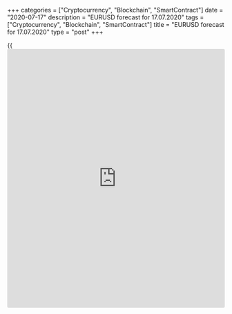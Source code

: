 +++
categories = ["Cryptocurrency", "Blockchain", "SmartContract"]
date = "2020-07-17"
description = "EURUSD forecast for 17.07.2020"
tags = ["Cryptocurrency", "Blockchain", "SmartContract"]
title = "EURUSD forecast for 17.07.2020"
type = "post"
+++

{{<iframe id="large-banner" src="https://www.bounty.group/#slide=8.0" width="100%" height="600" scrolling="no" style="border: 0px solid rgb(216, 221, 230); border-radius: 3px;">}}

July 17, 2020

July 17, 2020

EUR/USD forecast: Dollar is risingDmitri Demidenko

##  **Fundamental US dollar forecast for today**

### How deep will the EUR/USD fall?

The less you know, the better. The European Central Bank President
Christine Lagarde hasn’t mentioned the disputes among the members of the
Governing Council. She said the central bank currently expects to spend
the full amount of its pandemic bond-buying program unless there isn’t a
significant surprise, but the markets suggest something different.
According to Bloomberg’s sources familiar with the matter, [policy](https://www.fintechee.com/policy/)makers
didn’t come to an agreement on whether the full program was likely to be
used. Some Executive Board members argue that the improving economy may
mean bond-buying could end before reaching the current cap. If it was
officially announced, it would cancel the ECB’s baseline projection is
for an 8.7% contraction in the euro-area economy this year. However, the
ECB is not yet prepared to send such a message.

Lagarde stresses that the euro-area recovery remains partial and uneven,
with risks still tilted to the downside. She says the ECB’s monetary
stimulus will add 1.3% to the GDP and 0.8% to the inflation rate by
2022. The Governing Council is again divided into hawks and doves. The
rich North is opposed to the poor South. So it is not surprising that
some [policy](https://www.fintechee.com/policy/)makers suggest the end of the bond-buying program, and other
Executive Board members offer to expand it. According to the forecasts
of the European Commission, the GDPs of Italy, France, and Spain will be
down by approximately 11.5%, and Germany’s economy will lose half as
much.

The lack of agreement among the ECB governors could eliminate such a
benefit of the euro as the euro-area unity. It is extremely dangerous
ahead of the EU summit. If the bloc doesn’t approve of the French-German
750 billion-euro recovery fund will set a date for an extraordinary
meeting to continue discussions on this topic, the [EUR/USD][1] bulls
will be set back.

In the US, however, the retail sales data and homebuilders’ outlook are
is back at pre-pandemic levels. Furthermore, the Fed’s balance sheet
fell by $210 billion since June 10, being back below $7 trillion. If the
US economy performs better than it could be expected considering the
growth in the [daily](https://www.fintecher.org/2020/03/03/forex-trading-daily-strategy/) COVID-19 cases to more than 70,000, then why should
the Fed continue taking active measures? According to the forecast of
Wall Street experts, the Fed’s balance sheet should rise to $8.5
trillion by the end of 2020, instead of $9.5 trillion expected earlier.

### Forecasts for Fed balance sheet

![LiteForex: EURUSD forecast for 17.07.2020][2]

 _Source: Financial Times_

In addition to the improved domestic data in the US, [investor](https://www.fintechee.com/tutorial-for-forex-trading/investor-mode/)s consider
such a bullish driver for the greenback as the escalation of the US-
China trade war. The White House is not happy that the Chinese GDP grew
by 3.2% in the second quarter, while the US GDP is likely to be down by
10% in the same period. A faster economic recovery will allow China’s
exporters to boost their share in the market, and so, make one more step
forward to the world’s leadership.

In my opinion, the down moves of the [EUR/USD][1] are nothing more than
just a correction. An increase in the number of coronavirus cases will
suggest worse economic data of the US for June, which, amid the main
investment idea based on the divergence in the economic growth, should
encourage the [EUR/USD][1] bulls to go ahead. If the EU governments
agree on the fiscal stimulus package, the euro buyers will feel more
confident. In the meanwhile, the major currency pair meets my
expectations and consolidates in the range of [1.11-1.14][3]. The euro
is more likely to rise to $1.16 and higher than to fall to $1.11.

* * *

P.S. Did you like my article? Share it in social networks: it will be
the best “thank you" :)

Ask me questions and comment below. I’ll be glad to answer your
questions and give necessary explanations.

 **Useful links:**

  * I recommend trying to trade with a reliable broker [here][4]. The system allows you to trade by yourself or copy successful traders from all across the globe.
  * Use my promo-code BLOG for getting deposit bonus 50% on LiteForex platform. Just enter this code in the appropriate field while [depositing][5] your trading account.
  * Telegram channel with high-quality analytics, Forex reviews, training articles, and other useful things for traders <t.me/liteforex>

## Price chart of EURUSD in real time mode

![EUR/USD forecast: Dollar is rising][6]

The content of this article reflects the author’s opinion and does not
necessarily reflect the official position of LiteForex. The material
published on this page is provided for informational purposes only and
should not be considered as the provision of investment advice for the
purposes of Directive 2004/39/EC.

Rate this article:

{{value}}

( {{count}} {{title}} )

   1. my.liteforex.com/trading/chart?symbol=EURUSD&returnUrl=true
   2. cdn.liteforex.com/cache/uploads/blog_post/eurusd/fed-balance-17-07-20.jpg?w=30&s=01878510c9e1e7cd41226b6328144468
   3. www.liteforex.com/blog/analysts-opinions/forex-in-july-vikings-are-on-the-warpath/
   4. my.liteforex.com/?category=analysts-opinions&slug=eurusd-forecast-dollar-is-rising&openPopup=%2Fregistration%2Fpopup&utm_source=blog&utm_medium=article&utm_campaign=bonus
   5. my.liteforex.com/deposit/?category=analysts-opinions&slug=eurusd-forecast-dollar-is-rising&promo_code=BLOG&utm_source=blog&utm_medium=article&utm_campaign=bonus
   6. cdn.liteforex.com/cache/uploads/blog_post/eurusd/liteforex-blog-eurusd-17-07-20.jpg?q=75&w=1000&s=5b97703f7f46fbf8de4950a619cd8477